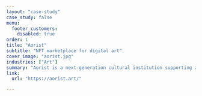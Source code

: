 ```yaml
---
layout: "case-study"
case_study: false
menu:
  footer_customers:
    disabled: true
order: 1
title: "Aorist"
subtitle: "NFT marketplace for digital art"
cover_image: "aorist.jpg"
industries: ["Art"]
summary: "Aorist is a next-generation cultural institution supporting an NFT marketplace for artists creating digital art."
link:
  url: "https://aorist.art/"

---
```

